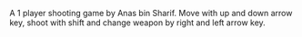 A 1 player shooting game by Anas bin Sharif. 
Move with up and down arrow key, shoot with shift and change weapon by right and left arrow key.